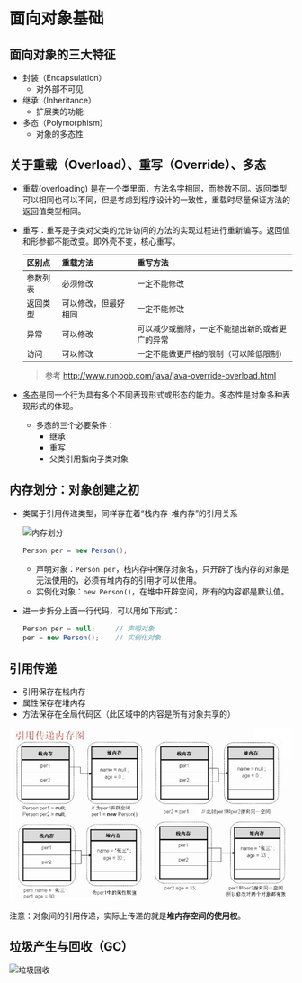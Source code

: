 # 面向对象基础

## 面向对象的三大特征

* 封装（Encapsulation）
  * 对外部不可见
* 继承（Inheritance）
  * 扩展类的功能
* 多态（Polymorphism）
  * 对象的多态性

## 关于重载（Overload）、重写（Override）、多态

* 重载(overloading) 是在一个类里面，方法名字相同，而参数不同。返回类型可以相同也可以不同，但是考虑到程序设计的一致性，重载时尽量保证方法的返回值类型相同。
* 重写：重写是子类对父类的允许访问的方法的实现过程进行重新编写。返回值和形参都不能改变。即外壳不变，核心重写。

  |区别点|重载方法|重写方法|
  |---------|------------|------------|
  |参数列表|必须修改|一定不能修改|
  |返回类型|可以修改，但最好相同|一定不能修改|
  |异常|可以修改|可以减少或删除，一定不能抛出新的或者更广的异常|
  |访问|可以修改|一定不能做更严格的限制（可以降低限制）|
  > 参考 http://www.runoob.com/java/java-override-overload.html

* [多态](./02.继承与多态.md)是同一个行为具有多个不同表现形式或形态的能力。多态性是对象多种表现形式的体现。
  * 多态的三个必要条件：
    * 继承
    * 重写
    * 父类引用指向子类对象

## 内存划分：对象创建之初

* 类属于引用传递类型，同样存在着“栈内存-堆内存”的引用关系

  ![内存划分](./resources/memory-allocation.jpg)

  ```java
  Person per = new Person();
  ```

  * 声明对象：`Person per`，栈内存中保存对象名，只开辟了栈内存的对象是无法使用的，必须有堆内存的引用才可以使用。
  * 实例化对象：`new Person()`，在堆中开辟空间，所有的内容都是默认值。

* 进一步拆分上面一行代码，可以用如下形式：

  ```java
  Person per = null;     // 声明对象
  per = new Person();    // 实例化对象
  ```

## 引用传递

* 引用保存在栈内存
* 属性保存在堆内存
* 方法保存在全局代码区（此区域中的内容是所有对象共享的）

![内存划分](./resources/pointer.jpg)

注意：对象间的引用传递，实际上传递的就是**堆内存空间的使用权**。

## 垃圾产生与回收（GC）

![垃圾回收](./resources/gc.jpg)
